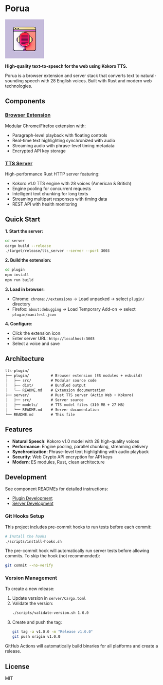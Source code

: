 # Porua

<img src="plugin/icons/icon-128.png" alt="Porua Icon" width="128" height="128">

**High-quality text-to-speech for the web using Kokoro TTS.**

Porua is a browser extension and server stack that converts text to natural-sounding speech with 28 English voices. Built with Rust and modern web technologies.

## Components

### [Browser Extension](plugin/README.md)
Modular Chrome/Firefox extension with:
- Paragraph-level playback with floating controls
- Real-time text highlighting synchronized with audio
- Streaming audio with phrase-level timing metadata
- Encrypted API key storage

### [TTS Server](server/README.md)
High-performance Rust HTTP server featuring:
- Kokoro v1.0 TTS engine with 28 voices (American & British)
- Engine pooling for concurrent requests
- Intelligent text chunking for long texts
- Streaming multipart responses with timing data
- REST API with health monitoring

## Quick Start

**1. Start the server:**
```bash
cd server
cargo build --release
./target/release/tts_server --server --port 3003
```

**2. Build the extension:**
```bash
cd plugin
npm install
npm run build
```

**3. Load in browser:**
- Chrome: `chrome://extensions` → Load unpacked → select `plugin/` directory
- Firefox: `about:debugging` → Load Temporary Add-on → select `plugin/manifest.json`

**4. Configure:**
- Click the extension icon
- Enter server URL: `http://localhost:3003`
- Select a voice and save

## Architecture

```
tts-plugin/
├── plugin/          # Browser extension (ES modules + esbuild)
│   ├── src/         # Modular source code
│   ├── dist/        # Bundled output
│   └── README.md    # Extension documentation
├── server/          # Rust TTS server (Actix Web + Kokoro)
│   ├── src/         # Server source
│   ├── models/      # TTS model files (310 MB + 27 MB)
│   └── README.md    # Server documentation
└── README.md        # This file
```

## Features

- **Natural Speech**: Kokoro v1.0 model with 28 high-quality voices
- **Performance**: Engine pooling, parallel chunking, streaming delivery
- **Synchronization**: Phrase-level text highlighting with audio playback
- **Security**: Web Crypto API encryption for API keys
- **Modern**: ES modules, Rust, clean architecture

## Development

See component READMEs for detailed instructions:
- [Plugin Development](plugin/README.md)
- [Server Development](server/README.md)

### Git Hooks Setup

This project includes pre-commit hooks to run tests before each commit:

```bash
# Install the hooks
./scripts/install-hooks.sh
```

The pre-commit hook will automatically run server tests before allowing commits. To skip the hook (not recommended):
```bash
git commit --no-verify
```

### Version Management

To create a new release:

1. Update version in `server/Cargo.toml`
2. Validate the version:
   ```bash
   ./scripts/validate-version.sh 1.0.0
   ```
3. Create and push the tag:
   ```bash
   git tag -a v1.0.0 -m "Release v1.0.0"
   git push origin v1.0.0
   ```

GitHub Actions will automatically build binaries for all platforms and create a release.

## License

MIT
